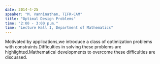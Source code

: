 ```yaml
---
date: 2014-4-25
speaker: "M. Vanninathan, TIFR-CAM"
title: "Optimal Design Problems"
time: "2:00 - 3:00 p.m." 
time: "Lecture Hall I, Department of Mathematics"
---
```

Motivated by applications,we introduce a class of optimization problems
with constraints.Difficulties in solving these problems are
highlighted.Mathematical developments to overcome these difficulties are
discussed.
